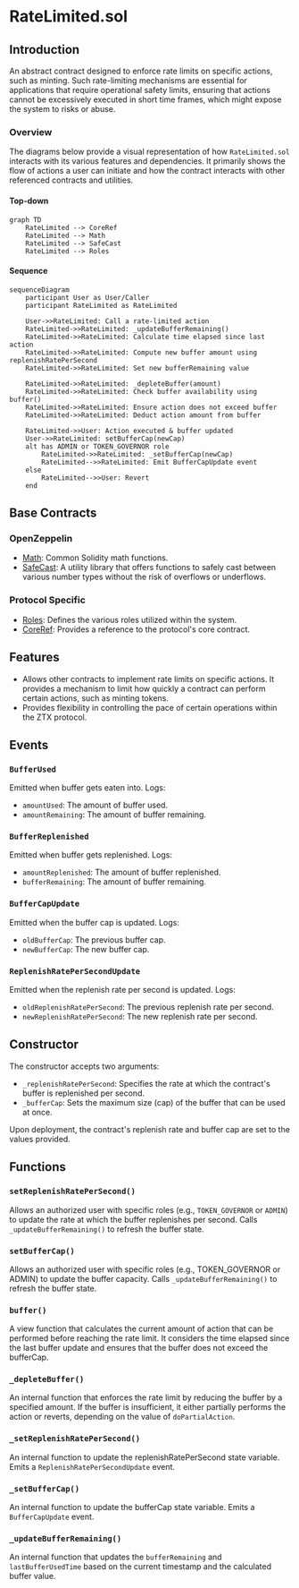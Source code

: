 # RateLimited.sol

## Introduction
An abstract contract designed to enforce rate limits on specific actions, such as minting. Such rate-limiting mechanisms are essential for applications that require operational safety limits, ensuring that actions cannot be excessively executed in short time frames, which might expose the system to risks or abuse.

### Overview
The diagrams below provide a visual representation of how `RateLimited.sol` interacts with its various features and dependencies. It primarily shows the flow of actions a user can initiate and how the contract interacts with other referenced contracts and utilities.

#### Top-down
```mermaid
graph TD
    RateLimited --> CoreRef
    RateLimited --> Math
    RateLimited --> SafeCast
    RateLimited --> Roles
```

#### Sequence
```mermaid
sequenceDiagram
    participant User as User/Caller
    participant RateLimited as RateLimited

    User->>RateLimited: Call a rate-limited action
    RateLimited->>RateLimited: _updateBufferRemaining()
    RateLimited->>RateLimited: Calculate time elapsed since last action
    RateLimited->>RateLimited: Compute new buffer amount using replenishRatePerSecond
    RateLimited->>RateLimited: Set new bufferRemaining value

    RateLimited->>RateLimited: _depleteBuffer(amount)
    RateLimited->>RateLimited: Check buffer availability using buffer()
    RateLimited->>RateLimited: Ensure action does not exceed buffer
    RateLimited->>RateLimited: Deduct action amount from buffer

    RateLimited->>User: Action executed & buffer updated
    User->>RateLimited: setBufferCap(newCap)
    alt has ADMIN or TOKEN_GOVERNOR role
        RateLimited->>RateLimited: _setBufferCap(newCap)
        RateLimited-->>RateLimited: Emit BufferCapUpdate event
    else
        RateLimited-->>User: Revert
    end
```

## Base Contracts
### OpenZeppelin
- [Math](https://github.com/OpenZeppelin/openzeppelin-contracts/blob/master/contracts/utils/math/Math.sol): Common Solidity math functions.
- [SafeCast](https://github.com/OpenZeppelin/openzeppelin-contracts/blob/master/contracts/utils/math/SafeCast.sol): A utility library that offers functions to safely cast between various number types without the risk of overflows or underflows.
### Protocol Specific
- [Roles](https://github.com/ZTX-Foundation/tuxedo/blob/develop/src/core/Roles.sol): Defines the various roles utilized within the system.
- [CoreRef](https://github.com/ZTX-Foundation/tuxedo/blob/develop/src/refs/CoreRef.sol): Provides a reference to the protocol's core contract.

## Features
- Allows other contracts to implement rate limits on specific actions. It provides a mechanism to limit how quickly a contract can perform certain actions, such as minting tokens.
- Provides flexibility in controlling the pace of certain operations within the ZTX protocol.

## Events
### `BufferUsed`
Emitted when buffer gets eaten into.
Logs:
- `amountUsed`: The amount of buffer used.
- `amountRemaining`: The amount of buffer remaining.

### `BufferReplenished`
Emitted when buffer gets replenished.
Logs:
- `amountReplenished`: The amount of buffer replenished.
- `bufferRemaining`: The amount of buffer remaining.

### `BufferCapUpdate`
Emitted when the buffer cap is updated.
Logs:
- `oldBufferCap`: The previous buffer cap.
- `newBufferCap`: The new buffer cap.

### `ReplenishRatePerSecondUpdate`
Emitted when the replenish rate per second is updated.
Logs:
- `oldReplenishRatePerSecond`: The previous replenish rate per second.
- `newReplenishRatePerSecond`: The new replenish rate per second.

## Constructor
The constructor accepts two arguments:

- `_replenishRatePerSecond`: Specifies the rate at which the contract's buffer is replenished per second.
- `_bufferCap`: Sets the maximum size (cap) of the buffer that can be used at once.

Upon deployment, the contract's replenish rate and buffer cap are set to the values provided.

## Functions
### `setReplenishRatePerSecond()`
Allows an authorized user with specific roles (e.g., `TOKEN_GOVERNOR` or `ADMIN`) to update the rate at which the buffer replenishes per second. Calls `_updateBufferRemaining()` to refresh the buffer state.

### `setBufferCap()`
Allows an authorized user with specific roles (e.g., TOKEN_GOVERNOR or ADMIN) to update the buffer capacity. Calls `_updateBufferRemaining()` to refresh the buffer state.

### `buffer()`
A view function that calculates the current amount of action that can be performed before reaching the rate limit. It considers the time elapsed since the last buffer update and ensures that the buffer does not exceed the bufferCap.

### `_depleteBuffer()`
An internal function that enforces the rate limit by reducing the buffer by a specified amount. If the buffer is insufficient, it either partially performs the action or reverts, depending on the value of `doPartialAction`.

### `_setReplenishRatePerSecond()`
An internal function to update the replenishRatePerSecond state variable. Emits a `ReplenishRatePerSecondUpdate` event.

### `_setBufferCap()`
An internal function to update the bufferCap state variable. Emits a `BufferCapUpdate` event.

### `_updateBufferRemaining()`
An internal function that updates the `bufferRemaining` and `lastBufferUsedTime` based on the current timestamp and the calculated buffer value.
